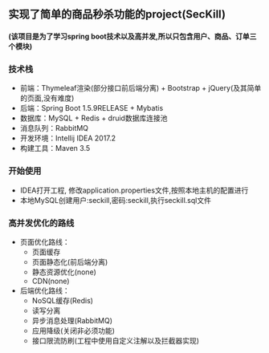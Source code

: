 ## 实现了简单的商品秒杀功能的project(SecKill)
#### (该项目是为了学习spring boot技术以及高并发,所以只包含用户、商品、订单三个模块)
### 技术栈
* 前端：Thymeleaf渲染(部分接口前后端分离) + Bootstrap + jQuery(及其简单的页面,没有难度)
* 后端：Spring Boot 1.5.9RELEASE + Mybatis
* 数据库：MySQL + Redis + druid数据库连接池
* 消息队列：RabbitMQ
* 开发环境：Intellij IDEA 2017.2
* 构建工具：Maven 3.5
### 开始使用
* IDEA打开工程, 修改application.properties文件,按照本地主机的配置进行
* 本地MySQL创建用户:seckill,密码:seckill,执行seckill.sql文件
### 高并发优化的路线
* 页面优化路线：
     * 页面缓存
     * 页面静态化(前后端分离)
     * 静态资源优化(none)
     * CDN(none)
* 后端优化路线：
     * NoSQL缓存(Redis)
     * 读写分离
     * 异步消息处理(RabbitMQ)
     * 应用降级(关闭非必须功能)
     * 接口限流防刷(工程中使用自定义注解以及拦截器实现)

